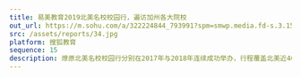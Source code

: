 ```yaml
---
title: 易美教育2019北美名校校园行，遍访加州各大院校
out_url: https://m.sohu.com/a/322224844_793991?spm=smwp.media.fd-s.3.1561161600031u3Q1UAK
src: /assets/reports/34.jpg
platform: 搜狐教育
sequence: 15
description: 燎原北美名校校园行分别在2017年与2018年连续成功举办，行程覆盖北美近40多所高校，包括哈佛大学、宾夕法尼亚大学、康奈尔大学、加州伯克利分校、纽约大学、波士顿大学等美国顶级名校，横跨美国中部、西部与东部的各主要城市，吸引超过百家企业关注，参与活动人数超过万人，已成为每年北美企业与高校学生交流的品牌项目。
---
```

